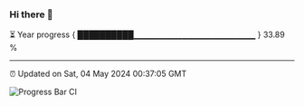 ### Hi there 👋

⏳ Year progress { ██████████▁▁▁▁▁▁▁▁▁▁▁▁▁▁▁▁▁▁▁▁ } 33.89 %

---

⏰ Updated on Sat, 04 May 2024 00:37:05 GMT

![Progress Bar CI](https://github.com/Shyam-Makwana/GitHub-Actions-Demo/workflows/Progress%20Bar%20CI/badge.svg)
